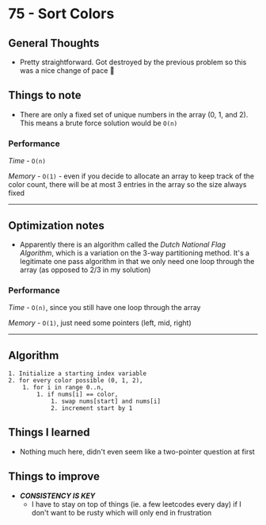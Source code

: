 # 75 - Sort Colors

## General Thoughts
- Pretty straightforward. Got destroyed by the previous problem so this was a nice change of pace 🥲

## Things to note
- There are only a fixed set of unique numbers in the array (0, 1, and 2). This means a brute force solution would be `O(n)`

### Performance

*Time* - `O(n)`

*Memory* - `O(1)` - even if you decide to allocate an array to keep track of the color count, there will be at most 3 entries in the array so the size always fixed

---

## Optimization notes
- Apparently there is an algorithm called the *Dutch National Flag Algorithm*, which is a variation on the 3-way partitioning method. It's a legitimate one pass algorithm in that we only need one loop through the array (as opposed to 2/3 in my solution)

### Performance

*Time* - `O(n)`, since you still have one loop through the array

*Memory* - `O(1)`, just need some pointers (left, mid, right)

---

## Algorithm
```
1. Initialize a starting index variable
2. for every color possible (0, 1, 2),
    1. for i in range 0..n,
        1. if nums[i] == color,
            1. swap nums[start] and nums[i]
            2. increment start by 1
```
## Things I learned
- Nothing much here, didn't even seem like a two-pointer question at first

## Things to improve
- ***CONSISTENCY IS KEY***
    - I have to stay on top of things (ie. a few leetcodes every day) if I don't want to be rusty which will only end in frustration